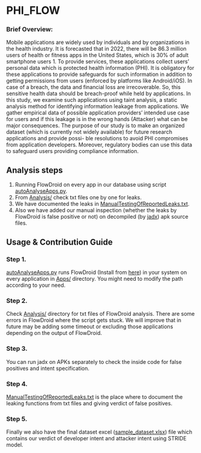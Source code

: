 # PHI_FLOW
### Brief Overview:
Mobile applications are widely used by individuals and by
organizations in the health industry. It is forecasted that
in 2022, there will be 86.3 million users of health or fitness
apps in the United States, which is 30% of adult smartphone
users 1. To provide services, these applications collect users’
personal data which is protected health information (PHI).
It is obligatory for these applications to provide safeguards
for such information in addition to getting permissions from
users (enforced by platforms like Android/iOS). In case of
a breach, the data and financial loss are irrecoverable. So,
this sensitive health data should be breach-proof while held
by applications. In this study, we examine such applications
using taint analysis, a static analysis method for identifying
information leakage from applications. We gather empirical
data of possible application providers’ intended use case for
users and if this leakage is in the wrong hands (Attacker)
what can be major consequences. The purpose of our study is
to make an organized dataset (which is currently not widely
available) for future research applications and provide possi-
ble resolutions to avoid PHI compromises from application
developers. Moreover, regulatory bodies can use this data to
safeguard users providing compliance information.

## Analysis steps
1. Running FlowDroid on every app in our database using script [autoAnalyseApps.py](autoAnalyseApps.py).
2. From [Analysis/](Analysis/) check txt files one by one for leaks.
3. We have documented the leaks in [ManualTestingOfReportedLeaks.txt](ManualTestingOfReportedLeaks.txt).
4. Also we have added our manual inspection (whether the leaks by FlowDroid is false positive or not) on decompiled (by [jadx](https://github.com/skylot/jadx)) apk source files.

## Usage & Contribution Guide

### Step 1.
[autoAnalyseApps.py](autoAnalyseApps.py) runs FlowDroid (Install from [here](https://github.com/secure-software-engineering/FlowDroid])) in your system on every application in [Apps/](Apps/) directory. You might need to modify the path according to your need.
### Step 2.
Check [Analysis/](Analysis/) directory for txt files of FlowDroid analysis. There are some errors in FlowDroid where the script gets stuck. We will improve that in future may be adding some timeout or excluding those applications depending on the output of FlowDroid.
### Step 3.
You can run jadx on APKs separately to check the inside code for false positives and intent specification.
### Step 4.
[ManualTestingOfReportedLeaks.txt](ManualTestingOfReportedLeaks.txt) is the place where to document the leaking functions from txt files and giving verdict of false positives.
### Step 5.
Finally we also have the final dataset excel ([sample_dataset.xlsx](sample_dataset.xlsx)) file which contains our verdict of developer intent and attacker intent using STRIDE model.




